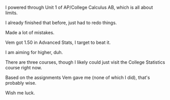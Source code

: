 I powered through Unit 1 of AP/College Calculus AB, which is all about limits.

I already finished that before, just had to redo things.

Made a lot of mistakes.

Vem got 1.50 in Advanced Stats, I target to beat it.

I am aiming for higher, duh.

There are three courses, though I likely could just visit the College Statistics course right now.

Based on the assignments Vem gave me (none of which I did), that's probably wise.

Wish me luck.
